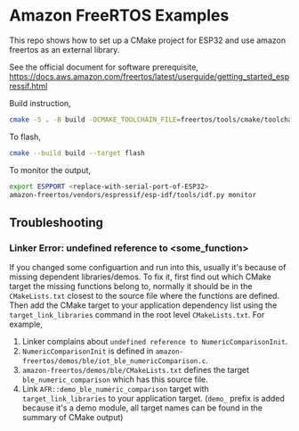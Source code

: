 # Amazon FreeRTOS Examples

This repo shows how to set up a CMake project for ESP32 and use amazon freertos as an external library.

See the official document for software prerequisite, https://docs.aws.amazon.com/freertos/latest/userguide/getting_started_espressif.html

Build instruction,

```sh
cmake -S . -B build -DCMAKE_TOOLCHAIN_FILE=freertos/tools/cmake/toolchains/xtensa-esp32.cmake -GNinja
```

To flash,

```sh
cmake --build build --target flash
```

To monitor the output,

```sh
export ESPPORT <replace-with-serial-port-of-ESP32>
amazon-freertos/vendors/espressif/esp-idf/tools/idf.py monitor
```

## Troubleshooting

### Linker Error: undefined reference to <some_function>

If you changed some configuartion and run into this, usually it's  because of missing dependent libraries/demos. To fix it, first find out which CMake target the missing functions belong to, normally it should be in the `CMakeLists.txt` closest to the source file where the functions are defined. Then add the CMake target to your application dependency list using the `target_link_libraries` command in the root level `CMakeLists.txt`. For example,

1. Linker complains about `undefined reference to NumericComparisonInit`.
1. `NumericComparisonInit` is defined in `amazon-freertos/demos/ble/iot_ble_numericComparison.c`.
1. `amazon-freertos/demos/ble/CMakeLists.txt` defines the target `ble_numeric_comparison` which has this source file.
1. Link `AFR::demo_ble_numeric_comparison` target with `target_link_libraries` to your application target. (`demo_` prefix is added because it's a demo module, all target names can be found in the summary of CMake output)
